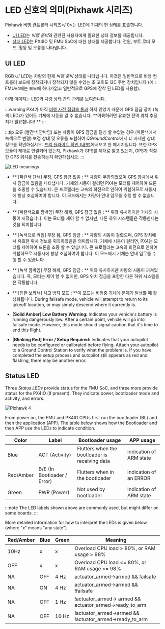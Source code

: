 # LED 신호의 의미(Pixhawk 시리즈)

Pixhawk 비행 컨트롤러 시리즈</ 0>는 LED에 기체의 현 상태를 표출합니다.</p> 

* [UI LED](#ui_led)는 *비행 준비*와 관련된 사용자에게 필요한 상태 정보를 제공합니다.
* [상태 LED](#status_led)는 PX4IO 및 FMU SoC에 대한 상태를 제공합니다. 전원, 부트 로더 모드, 활동 및 오류를 나타냅니다.

<span id="ui_led"></span>

## UI LED

RGB *UI LED*는 차량의 현재 *비행 준비* 상태를 나타냅니다. 이것은 일반적으로 비행 컨트롤러 보드에 장착되거나 장착되지 않을 수있는 초 고휘도 I2C 주변 장치입니다 (예 : FMUv4에는 보드에 하나가없고 일반적으로 GPS에 장착 된 LED를 사용함).

아래 이미지는 LED와 차량 상태 간의 관계를 보여줍니다.

:::warning PX4가 아직 [비행 사전 점검을 통과](../flying/pre_flight_checks.md) 하지 않았기 때문에 GPS 잠금 장치 (녹색 LED)가 있어도 기체에 시동을 걸 수 없습니다. **이륙하려면 유효한 전역 위치 추정치가 필요합니다! **
:::

:::tip
오류 (빨간색 깜박임) 또는 차량이 GPS 잠금을 달성 할 수없는 경우 (파란색에서 녹색으로 변경) 보정 상태 및 오류를 포함하여 *QGroundControl*에서 더 자세한 상태 정보를 확인하십시오. [프리 플라이트 확인 (내부)](../flying/pre_flight_checks.md)에서보고 한 메시지입니다. 또한 GPS 모듈이 제대로 연결되어 있는지, Pixhawk가 GPS를 제대로 읽고 있는지, GPS가 적절한 GPS 위치를 전송하는지 확인하십시오.
:::

![LED meanings](../../assets/flight_controller/pixhawk_led_meanings.gif)

* ** [파란색 단색] 무장, GPS 잠금 없음 : ** 차량이 무장되었으며 GPS 장치에서 위치 잠금이 없음을 나타냅니다. 기체의 시동이 걸리면 PX4는 모터를 제어하여 드론을 조종할 수 있습니다. 큰 프로펠러는 고속의 회전으로 인하여 위험하므로 시동시에 항상 조심하여야 합니다. 이 모드에서는 차량이 안내 임무를 수행 할 수 없습니다.

* ** [파란색으로 깜박임] 무장 해제, GPS 잠금 없음 : ** 위와 유사하지만 기체의 시동이 꺼졌습니다. 이는 모터를 제어 할 수 없지만, 다른 하위 시스템들은 작동한다는 것을 의미합니다.

* ** [녹색으로 켜짐] 무장 됨, GPS 잠금 : ** 차량의 시동이 걸렸으며, GPS 장치에서 유효한 위치 정보를 획득하였음을 의미합니다. 기체에 시동이 걸리면, PX4는 모터를 제어하여 드론을 조종 할 수 있습니다. 큰 프로펠러는 고속의 회전으로 인하여 위험하므로 시동시에 항상 조심하여야 합니다. 이 모드에서 기체는 안내 임무를 수행 할 수 있습니다.

* ** [녹색 깜박임] 무장 해제, GPS 잠금 : ** 위와 유사하지만 차량의 시동이 꺼져있습니다. 즉, 모터는 제어 할 수 없지만, GPS 위치 잠금을 포함한 다른 하위 시스템들은 작동합니다.

* ** [진한 보라색] 사고 방지 모드 : **이 모드는 비행중 기체에 문제가 발생할 때 활성화됩니다. During failsafe mode, vehicle will attempt to return to its takeoff location, or may simply descend where it currently is.

* **[Solid Amber] Low Battery Warning:** Indicates your vehicle's battery is running dangerously low. After a certain point, vehicle will go into failsafe mode. However, this mode should signal caution that it's time to end this flight.

* **[Blinking Red] Error / Setup Required:** Indicates that your autopilot needs to be configured or calibrated before flying. Attach your autopilot to a Ground Control Station to verify what the problem is. If you have completed the setup process and autopilot still appears as red and flashing, there may be another error.

<span id="status_led"></span>

## Status LED

Three *Status LEDs* provide status for the FMU SoC, and three more provide status for the PX4IO (if present). They indicate power, bootloader mode and activity, and errors.

![Pixhawk 4](../../assets/flight_controller/pixhawk4/pixhawk4_status_leds.jpg)

From power on, the FMU and PX4IO CPUs first run the bootloader (BL) and then the application (APP). The table below shows how the Bootloader and then APP use the LEDs to indicate condition.

| Color     | Label                       | Bootloader usage                               | APP usage               |
| --------- | --------------------------- | ---------------------------------------------- | ----------------------- |
| Blue      | ACT (Activity)              | Flutters when the bootloader is receiving data | Indication of ARM state |
| Red/Amber | B/E (In Bootloader / Error) | Flutters when in the bootloader                | Indication of an ERROR  |
| Green     | PWR (Power)                 | Not used by bootloader                         | Indication of ARM state |

:::note
The LED labels shown above are commonly used, but might differ on some boards.
:::

More detailed information for how to interpret the LEDs is given below (where "x" means "any state")

| Red/Amber | Blue | Green | Meaning                                                     |
| --------- | ---- | ----- | ----------------------------------------------------------- |
| 10Hz      | x    | x     | Overload CPU load > 80%, or RAM usage > 98%                 |
| OFF       | x    | x     | Overload CPU load <= 80%, or RAM usage <= 98%               |
| NA        | OFF  | 4 Hz  | actuator_armed->armed && failsafe                           |
| NA        | ON   | 4 Hz  | actuator_armed->armed && !failsafe                          |
| NA        | OFF  | 1 Hz  | !actuator_armed-> armed && actuator_armed->ready_to_arm |
| NA        | OFF  | 10 Hz | !actuator_armed->armed && !actuator_armed->ready_to_arm |
